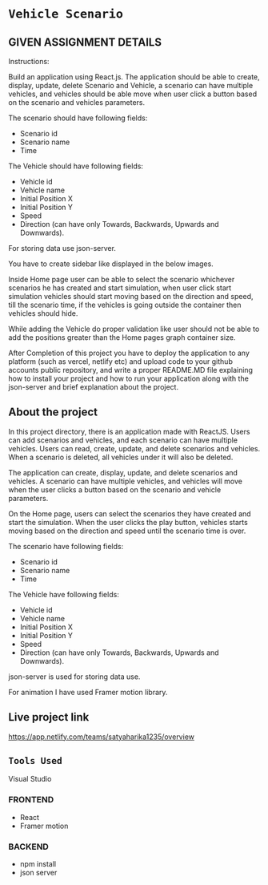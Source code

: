 # `Vehicle Scenario`

## GIVEN ASSIGNMENT DETAILS

Instructions:

Build an application using React.js.
The application should be able to create, display, update, delete Scenario and Vehicle, a
scenario can have multiple vehicles, and vehicles should be able move when user click a button
based on the scenario and vehicles parameters.

The scenario should have following fields:
- Scenario id
- Scenario name
- Time

 The Vehicle should have following fields:
- Vehicle id
- Vehicle name
- Initial Position X
- Initial Position Y
- Speed
- Direction (can have only Towards, Backwards, Upwards and Downwards).

For storing data use json-server.

You have to create sidebar like displayed in the below images.

Inside Home page user can be able to select the scenario whichever scenarios he has created and start simulation, when user click start simulation vehicles should start moving based on the direction and speed, till the scenario time, if the vehicles is going outside the container then vehicles should hide.

While adding the Vehicle do proper validation like user should not be able to add the positions
greater than the Home pages graph container size.

After Completion of this project you have to deploy the application to any platform (such as
vercel, netlify etc) and upload code to your github accounts public repository, and write a
proper README.MD file explaining how to install your project and how to run your application
along with the json-server and brief explanation about the project.

## About the project

In this project directory, there is an application made with ReactJS. Users can add scenarios and vehicles, and each scenario can have multiple vehicles. Users can read, create, update, and delete scenarios and vehicles. When a scenario is deleted, all vehicles under it will also be deleted.

The application can create, display, update, and delete scenarios and vehicles. A scenario can have multiple vehicles, and vehicles will move when the user clicks a button based on the scenario and vehicle parameters.

On the Home page, users can select the scenarios they have created and start the simulation. When the user clicks the play button, vehicles starts moving based on the direction and speed until the scenario time is over.

The scenario have following fields:
- Scenario id
- Scenario name
- Time

The Vehicle have following fields:
- Vehicle id
- Vehicle name
- Initial Position X
- Initial Position Y
- Speed 
- Direction (can have only Towards, Backwards, Upwards and Downwards).

json-server is used for storing data use.

For animation I have used Framer motion library.

## Live project link

https://app.netlify.com/teams/satyaharika1235/overview

## `Tools Used`
Visual Studio

### FRONTEND
- React
- Framer motion
### BACKEND
- npm install
- json server
